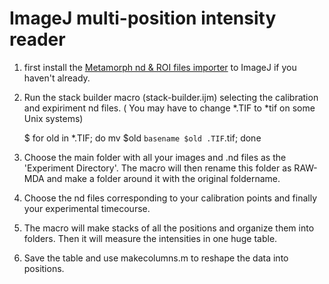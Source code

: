 # ImageJ multi-position intensity reader

1. first install the [Metamorph nd & ROI files importer](http://imagejdocu.tudor.lu/doku.php?id=plugin:inputoutput:nd_stacks_builder:start) to ImageJ if you haven't already.

1. Run the stack builder macro (stack-builder.ijm) selecting the calibration and expiriment nd files. ( You may have to change *.TIF to *tif on some Unix systems)
    
     $ for old in *.TIF; do mv $old `basename $old .TIF`.tif; done

1. Choose the main folder with all your images and .nd files as the 'Experiment Directory'. The macro will then rename this folder as RAW-MDA and make a folder around it with the original foldername.

1. Choose the nd files corresponding to your calibration points and finally your experimental timecourse.

1. The macro will make stacks of all the positions and organize them into folders. Then it will measure the intensities in one huge table.

1. Save the table and use makecolumns.m to reshape the data into positions.